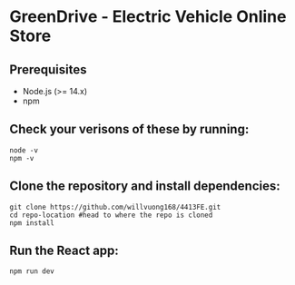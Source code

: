# GreenDrive - Electric Vehicle Online Store


## Prerequisites
- Node.js (>= 14.x)
- npm

## Check your verisons of these by running:
```
node -v
npm -v
```

## Clone the repository and install dependencies:
```
git clone https://github.com/willvuong168/4413FE.git
cd repo-location #head to where the repo is cloned
npm install
```

## Run the React app:
```
npm run dev
```
